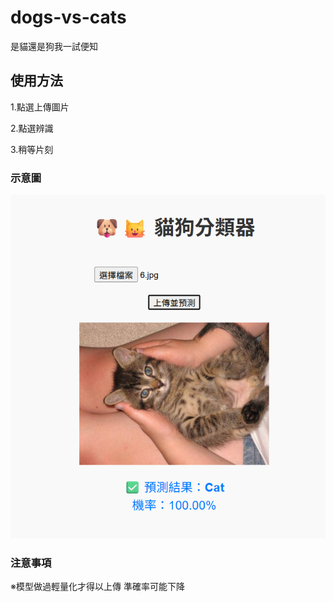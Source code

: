 # dogs-vs-cats
是貓還是狗我一試便知

## 使用方法

1.點選上傳圖片

2.點選辨識

3.稍等片刻



### 示意圖

![](https://github.com/ni49ay/dogs-vs-cats/blob/main/%E8%9E%A2%E5%B9%95%E6%93%B7%E5%8F%96%E7%95%AB%E9%9D%A2%202025-06-04%20193041.png?raw=true)

### 注意事項

※模型做過輕量化才得以上傳 準確率可能下降